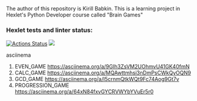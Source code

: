 The author of this repository is Kirill Babkin. This is a learning project in Hexlet's Python Developer course called "Brain Games"
### Hexlet tests and linter status:
[![Actions Status](https://github.com/babkinkirill/python-project-lvl1/workflows/hexlet-check/badge.svg)](https://github.com/babkinkirill/python-project-lvl1/actions)
<a href="https://codeclimate.com/github/babkinkirill/python-project-lvl1/maintainability"><img src="https://api.codeclimate.com/v1/badges/a390d62517c64e249cd2/maintainability" /></a>

asciinema
1. EVEN_GAME
https://asciinema.org/a/9GIh3ZsVM2UOhmvU41GK40fmN
2. CALC_GAME
https://asciinema.org/a/MQAwttmhsi3nDmPsCWkQyOQN9
3. GCD_GAME
https://asciinema.org/a/I5crnmQtkWQt9Fc74Aog9Gt7v
4. PROGRESSION_GAME
https://asciinema.org/a/64xN84fxvGYCRVWYbYVuEr5r0